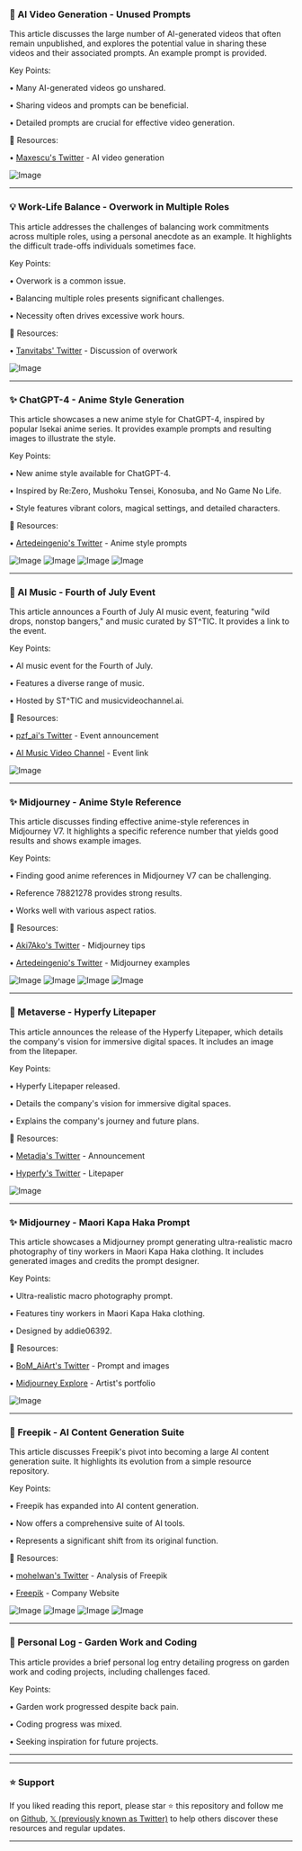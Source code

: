 ### 🤖 AI Video Generation - Unused Prompts

This article discusses the large number of AI-generated videos that often remain unpublished, and explores the potential value in sharing these videos and their associated prompts.  An example prompt is provided.

Key Points:

• Many AI-generated videos go unshared.


• Sharing videos and prompts can be beneficial.


• Detailed prompts are crucial for effective video generation.



🔗 Resources:

• [Maxescu's Twitter](https://x.com/maxescu) - AI video generation


![Image](https://pbs.twimg.com/amplify_video_thumb/1940876849174999040/img/Gqhdlw6em9cpmmZy.jpg)


---
### 💡 Work-Life Balance - Overwork in Multiple Roles

This article addresses the challenges of balancing work commitments across multiple roles, using a personal anecdote as an example.  It highlights the difficult trade-offs individuals sometimes face.

Key Points:

• Overwork is a common issue.


• Balancing multiple roles presents significant challenges.


• Necessity often drives excessive work hours.



🔗 Resources:

• [Tanvitabs' Twitter](https://x.com/tanvitabs) - Discussion of overwork


![Image](https://pbs.twimg.com/amplify_video_thumb/1940844990542106625/img/Ra-ctHqa_SGKPP-K.jpg)


---
### ✨ ChatGPT-4 - Anime Style Generation

This article showcases a new anime style for ChatGPT-4, inspired by popular Isekai anime series.  It provides example prompts and resulting images to illustrate the style.

Key Points:

• New anime style available for ChatGPT-4.


• Inspired by Re:Zero, Mushoku Tensei, Konosuba, and No Game No Life.


• Style features vibrant colors, magical settings, and detailed characters.



🔗 Resources:

• [Artedeingenio's Twitter](https://x.com/Artedeingenio) - Anime style prompts


![Image](https://pbs.twimg.com/media/Gu644H7XkAALBdf?format=jpg&name=small)
![Image](https://pbs.twimg.com/media/Gu6452qXkAACOax?format=jpg&name=360x360)
![Image](https://pbs.twimg.com/media/Gu6468VW8AAtroN?format=jpg&name=small)
![Image](https://pbs.twimg.com/media/Gu64778XsAAYhbF?format=jpg&name=small)


---
### 🚀 AI Music - Fourth of July Event

This article announces a Fourth of July AI music event, featuring "wild drops, nonstop bangers," and music curated by ST^TIC.  It provides a link to the event.

Key Points:

• AI music event for the Fourth of July.


• Features a diverse range of music.


• Hosted by ST^TIC and musicvideochannel.ai.



🔗 Resources:

• [pzf_ai's Twitter](https://x.com/pzf_ai) - Event announcement


• [AI Music Video Channel](https://musicvideochannel.ai) - Event link


![Image](https://pbs.twimg.com/amplify_video_thumb/1940940489533853696/img/EmgcWxMaFDkCXMzc.jpg)


---
### ✨ Midjourney - Anime Style Reference

This article discusses finding effective anime-style references in Midjourney V7.  It highlights a specific reference number that yields good results and shows example images.

Key Points:

• Finding good anime references in Midjourney V7 can be challenging.


• Reference 78821278 provides strong results.


• Works well with various aspect ratios.



🔗 Resources:

• [Aki7Ako's Twitter](https://x.com/Aki7Ako) - Midjourney tips


• [Artedeingenio's Twitter](https://x.com/Artedeingenio) - Midjourney examples


![Image](https://pbs.twimg.com/media/Gu75B0NXwAEg0Fm?format=jpg&name=small)
![Image](https://pbs.twimg.com/media/Gu75D61WYAEi9l6?format=jpg&name=small)
![Image](https://pbs.twimg.com/media/Gu75GiMWsAAt7Rp?format=jpg&name=small)
![Image](https://pbs.twimg.com/media/Gu75H1LXkAA-nd1?format=jpg&name=360x360)


---
### 🚀 Metaverse - Hyperfy Litepaper

This article announces the release of the Hyperfy Litepaper, which details the company's vision for immersive digital spaces.  It includes an image from the litepaper.

Key Points:

• Hyperfy Litepaper released.


• Details the company's vision for immersive digital spaces.


• Explains the company's journey and future plans.



🔗 Resources:

• [Metadja's Twitter](https://x.com/metadjai) - Announcement


• [Hyperfy's Twitter](https://x.com/hyperfy_io) - Litepaper


![Image](https://pbs.twimg.com/media/Gu_MxICb0AE8qOA?format=jpg&name=small)


---
### ✨ Midjourney - Maori Kapa Haka Prompt

This article showcases a Midjourney prompt generating ultra-realistic macro photography of tiny workers in Maori Kapa Haka clothing.  It includes generated images and credits the prompt designer.

Key Points:

• Ultra-realistic macro photography prompt.


• Features tiny workers in Maori Kapa Haka clothing.


• Designed by addie06392.



🔗 Resources:

• [BoM_AiArt's Twitter](https://x.com/BoM_AiArt) -  Prompt and images


• [Midjourney Explore](https://midjourney.com/explore?user_id=2572b5b7-be21-4840-a4a1-330c7127b1c1) - Artist's portfolio


![Image](https://pbs.twimg.com/media/Gu75B0NXwAEg0Fm?format=jpg&name=small)



---
### 🚀 Freepik - AI Content Generation Suite

This article discusses Freepik's pivot into becoming a large AI content generation suite. It highlights its evolution from a simple resource repository.

Key Points:

• Freepik has expanded into AI content generation.


• Now offers a comprehensive suite of AI tools.


• Represents a significant shift from its original function.


🔗 Resources:

• [mohelwan's Twitter](https://x.com/mohelwan) - Analysis of Freepik


• [Freepik](https://x.com/freepik) - Company Website


![Image](https://pbs.twimg.com/media/Gu7384pXgAEj-lz?format=jpg&name=360x360)
![Image](https://pbs.twimg.com/media/Gu7385EX0AAm7TV?format=jpg&name=360x360)
![Image](https://pbs.twimg.com/media/Gu7384mXUAAXRzL?format=jpg&name=360x360)
![Image](https://pbs.twimg.com/media/Gu7384qW8AAycGw?format=jpg&name=360x360)


---
### 🤖 Personal Log - Garden Work and Coding

This article provides a brief personal log entry detailing progress on garden work and coding projects, including challenges faced.

Key Points:

• Garden work progressed despite back pain.


• Coding progress was mixed.


• Seeking inspiration for future projects.


---


---

### ⭐️ Support

If you liked reading this report, please star ⭐️ this repository and follow me on [Github](https://github.com/Drix10), [𝕏 (previously known as Twitter)](https://x.com/DRIX_10_) to help others discover these resources and regular updates.

---